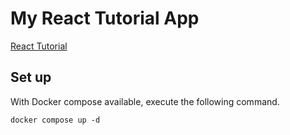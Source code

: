 # My React Tutorial App

[React Tutorial](https://ja.reactjs.org/tutorial/tutorial.html)

## Set up

With Docker compose available, execute the following command.

```shell
docker compose up -d
```
